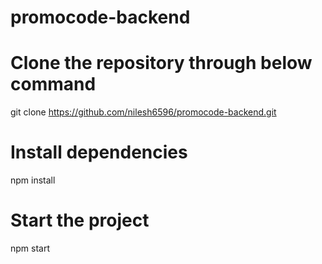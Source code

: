 # promocode-backend

# Clone the repository through below command
git clone https://github.com/nilesh6596/promocode-backend.git

# Install dependencies
npm install

# Start the project
npm start